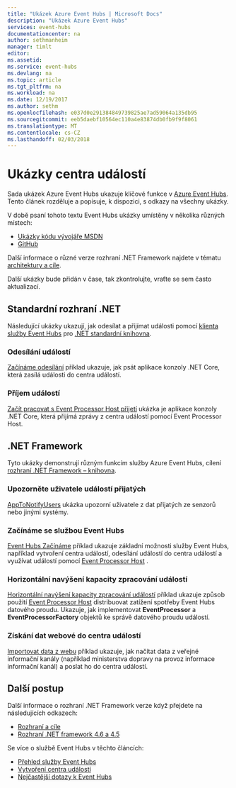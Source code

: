 ```yaml
---
title: "Ukázek Azure Event Hubs | Microsoft Docs"
description: "Ukázek Azure Event Hubs"
services: event-hubs
documentationcenter: na
author: sethmanheim
manager: timlt
editor: 
ms.assetid: 
ms.service: event-hubs
ms.devlang: na
ms.topic: article
ms.tgt_pltfrm: na
ms.workload: na
ms.date: 12/19/2017
ms.author: sethm
ms.openlocfilehash: e037d0e291384849739825ae7ad59064a135db95
ms.sourcegitcommit: eeb5daebf10564ec110a4e83874db0fb9f9f8061
ms.translationtype: MT
ms.contentlocale: cs-CZ
ms.lasthandoff: 02/03/2018
---
```

# <a name="event-hubs-samples"></a>Ukázky centra událostí 

Sada ukázek Azure Event Hubs ukazuje klíčové funkce v [Azure Event Hubs](/azure/event-hubs/). Tento článek rozděluje a popisuje, k dispozici, s odkazy na všechny ukázky.

V době psaní tohoto textu Event Hubs ukázky umístěny v několika různých místech:

- [Ukázky kódu vývojáře MSDN](https://code.msdn.microsoft.com/site/search?query=event%20hubs&f%5B0%5D.Value=event%20hubs&f%5B0%5D.Type=SearchText&ac=5)
- [GitHub](https://github.com/Azure/azure-event-hubs/tree/master/samples)

Další informace o různé verze rozhraní .NET Framework najdete v tématu [architektury a cíle](/dotnet/articles/standard/frameworks).

Další ukázky bude přidán v čase, tak zkontrolujte, vraťte se sem často aktualizací.

## <a name="net-standard"></a>Standardní rozhraní .NET

Následující ukázky ukazují, jak odesílat a přijímat události pomocí [klienta služby Event Hubs](https://github.com/Azure/azure-event-hubs-dotnet/blob/master/readme.md) pro [.NET standardní knihovna](/dotnet/articles/standard/library).

### <a name="send-events"></a>Odesílání událostí 

[Začínáme odesílání](https://github.com/Azure/azure-event-hubs/tree/master/samples/DotNet/Microsoft.Azure.EventHubs/SampleSender) příklad ukazuje, jak psát aplikace konzoly .NET Core, která zasílá události do centra událostí.

### <a name="receive-events"></a>Příjem událostí 

[Začít pracovat s Event Processor Host přijetí](https://github.com/Azure/azure-event-hubs/tree/master/samples/DotNet/Microsoft.Azure.EventHubs/SampleEphReceiver) ukázka je aplikace konzoly .NET Core, která přijímá zprávy z centra událostí pomocí Event Processor Host.

## <a name="net-framework"></a>.NET Framework   

Tyto ukázky demonstrují různým funkcím služby Azure Event Hubs, cílení [rozhraní .NET Framework – knihovna](/dotnet/framework/index).
 
### <a name="notify-users-of-events-received"></a>Upozorněte uživatele událostí přijatých

[AppToNotifyUsers](https://github.com/Azure-Samples/event-hubs-dotnet-user-notifications) ukázka upozorní uživatele z dat přijatých ze senzorů nebo jinými systémy.

### <a name="get-started-with-event-hubs"></a>Začínáme se službou Event Hubs 

[Event Hubs Začínáme](https://code.msdn.microsoft.com/Service-Bus-Event-Hub-286fd097) příklad ukazuje základní možnosti služby Event Hubs, například vytvoření centra událostí, odesílání událostí do centra událostí a využívat událostí pomocí [Event Processor Host](https://www.nuget.org/packages/Microsoft.Azure.ServiceBus.EventProcessorHost/) .

### <a name="scale-out-event-processing"></a>Horizontální navýšení kapacity zpracování událostí 

[Horizontální navýšení kapacity zpracování událostí](https://code.msdn.microsoft.com/Service-Bus-Event-Hub-45f43fc3) příklad ukazuje způsob použití [Event Processor Host](https://www.nuget.org/packages/Microsoft.Azure.ServiceBus.EventProcessorHost/) distribuovat zatížení spotřeby Event Hubs datového proudu. Ukazuje, jak implementovat **EventProcessor** a **EventProcessorFactory** objektů ke správě datového proudu událostí. 

### <a name="pull-web-data-into-an-event-hub"></a>Získání dat webové do centra událostí 

[Importovat data z webu](https://github.com/Azure-Samples/event-hubs-dotnet-importfromweb) příklad ukazuje, jak načítat data z veřejné informační kanály (například ministerstva dopravy na provoz informace informační kanál) a poslat ho do centra událostí.

## <a name="next-steps"></a>Další postup

Další informace o rozhraní .NET Framework verze když přejdete na následujících odkazech:

- [Rozhraní a cíle](/dotnet/articles/standard/frameworks)
- [Rozhraní .NET framework 4.6 a 4.5](/dotnet/framework/index)

Se více o službě Event Hubs v těchto článcích:

- [Přehled služby Event Hubs](event-hubs-what-is-event-hubs.md)
- [Vytvoření centra událostí](event-hubs-create.md)
- [Nejčastější dotazy k Event Hubs](event-hubs-faq.md)